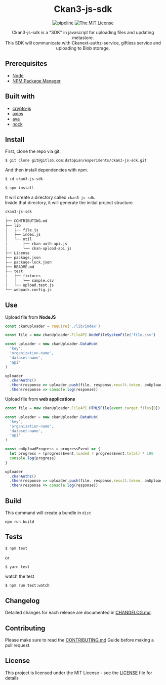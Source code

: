 <div style="text-align: center">

# Ckan3-js-sdk

[![pipeline](https://gitlab.com/datopian/experiments/ckan3-js-sdk/badges/master/pipeline.svg)](https://gitlab.com/datopian/experiments/ckan3-js-sdk)
[![The MIT License](https://img.shields.io/badge/license-MIT-blue.svg?style=flat-square)](http://opensource.org/licenses/MIT)

Ckan3-js-sdk is a "SDK" in javascript for uploading files and updating metastore.<br> This SDK will communicate with Ckanext-authz-service, giftless service and uploading to Blob storage.

</div>

## Prerequisites

- [Node](https://nodejs.org/en/)
- [NPM Package Manager](https://www.npmjs.com/)

## Built with

- [crypto-js](https://cryptojs.gitbook.io/docs/)
- [axios](https://github.com/axios/axios)
- [ava](https://github.com/avajs/ava)
- [nock](https://github.com/nock/nock)

## Install

First, clone the repo via git:

```bash
$ git clone git@gitlab.com:datopian/experiments/ckan3-js-sdk.git
```

And then install dependencies with npm.

```bash
$ cd ckan3-js-sdk
```

```bash
$ npm install
```

It will create a directory called `ckan3-js-sdk`.<br>
Inside that directory, it will generate the initial project structure.

```bash
ckan3-js-sdk
.
├── CONTRIBUTING.md
├── lib
│   ├── file.js
│   ├── index.js
│   └── util
│       ├── ckan-auth-api.js
│       └── ckan-upload-api.js
├── License
├── package.json
├── package-lock.json
├── README.md
├── test
│   ├── fixtures
│   │   └── sample.csv
│   └── upload.test.js
└── webpack.config.js
```

## Use

Upload file from **NodeJS**

```js
const ckanUploader = require('./lib/index')

const file = new ckanUploader.FileAPI.NodeFileSystemFile('file.csv')

const uploader = new ckanUploader.DataHub(
  'key',
  'organization-name',
  'dataset-name',
  'api'
)

uploader
  .ckanAuthz()
  .then(response => uploader.push(file, response.result.token, onUploadProgress))
  .then(response => console.log(response))
```

Upload file from **web applications**

```js
const file = new ckanUploader.FileAPI.HTML5File(event.target.files[0])

const uploader = new ckanUploader.DataHub(
  'key',
  'organization-name',
  'dataset-name',
  'api'
)

const onUploadProgress = progressEvent => {
  let progress = (progressEvent.loaded / progressEvent.total) * 100
  console.log(progress)
}

uploader
  .ckanAuthz()
  .then(response => uploader.push(file, response.result.token, onUploadProgress))
  .then(response => console.log(response))
```

## Build

This command will create a bundle in `dist`

```
npm run build
```

## Tests

```bash
$ npm test
```

or

```bash
$ yarn test
```

watch the test

```bash
$ npm run test:watch
```

## Changelog

Detailed changes for each release are documented in [CHANGELOG.md](CHANGELOG.md).

## Contributing

Please make sure to read the [CONTRIBUTING.md](CONTRIBUTING.md) Guide before making a pull request.

## License

This project is licensed under the MIT License - see the [LICENSE](License) file for details
